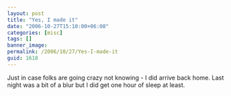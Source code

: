 ```yaml
---
layout: post
title: "Yes, I made it"
date: "2006-10-27T15:10:00+06:00"
categories: [misc]
tags: []
banner_image: 
permalink: /2006/10/27/Yes-I-made-it
guid: 1618
---
```


Just in case folks are going crazy not knowing - I did arrive back home. Last night was a bit of a blur but I did get one hour of sleep at least.